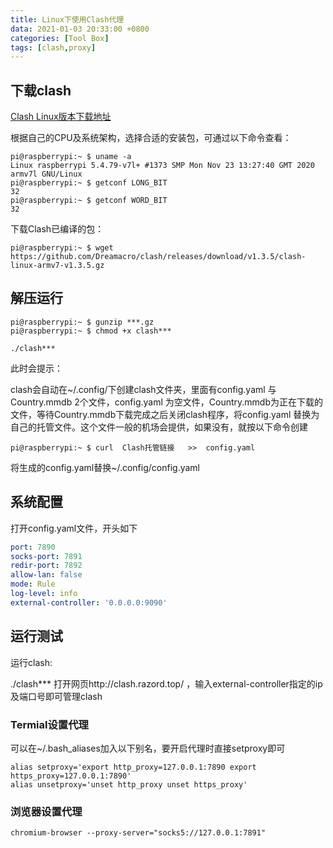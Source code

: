 ```yaml
---
title: Linux下使用Clash代理
data: 2021-01-03 20:33:00 +0800
categories: [Tool Box]
tags: [clash,proxy]
---
```


## 下载clash

[Clash Linux版本下载地址](https://github.com/Dreamacro/clash/releases)

根据自己的CPU及系统架构，选择合适的安装包，可通过以下命令查看：
```shell
pi@raspberrypi:~ $ uname -a
Linux raspberrypi 5.4.79-v7l+ #1373 SMP Mon Nov 23 13:27:40 GMT 2020 armv7l GNU/Linux
pi@raspberrypi:~ $ getconf LONG_BIT
32
pi@raspberrypi:~ $ getconf WORD_BIT
32
```

下载Clash已编译的包：

```
pi@raspberrypi:~ $ wget https://github.com/Dreamacro/clash/releases/download/v1.3.5/clash-linux-armv7-v1.3.5.gz
```

## 解压运行

```
pi@raspberrypi:~ $ gunzip ***.gz
pi@raspberrypi:~ $ chmod +x clash***
```


`./clash***`

此时会提示：

clash会自动在~/.config/下创建clash文件夹，里面有config.yaml 与Country.mmdb 2个文件，config.yaml 为空文件，Country.mmdb为正在下载的文件，等待Country.mmdb下载完成之后关闭clash程序，将config.yaml 替换为自己的托管文件。这个文件一般的机场会提供，如果没有，就按以下命令创建

`pi@raspberrypi:~ $ curl  Clash托管链接   >>  config.yaml`
 
将生成的config.yaml替换~/.config/config.yaml

## 系统配置

打开config.yaml文件，开头如下

```yaml
port: 7890
socks-port: 7891
redir-port: 7892
allow-lan: false
mode: Rule
log-level: info
external-controller: '0.0.0.0:9090'
```

## 运行测试
 
运行clash:

./clash***
打开网页http://clash.razord.top/ ，输入external-controller指定的ip及端口号即可管理clash

### Termial设置代理
可以在~/.bash_aliases加入以下别名，要开启代理时直接setproxy即可
```
alias setproxy='export http_proxy=127.0.0.1:7890 export https_proxy=127.0.0.1:7890'
alias unsetproxy='unset http_proxy unset https_proxy'
```

### 浏览器设置代理
```
chromium-browser --proxy-server="socks5://127.0.0.1:7891"
```